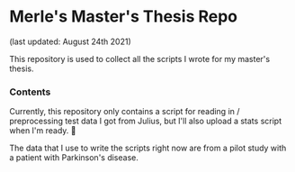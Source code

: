 # Merle's Master's Thesis Repo 
(last updated: August 24th 2021)

This repository is used to collect all the scripts I wrote for my master's thesis.

### Contents 
Currently, this repository only contains a script for reading in / preprocessing test data I got from Julius, but I'll also upload a stats script when I'm ready. :turtle:   

The data that I use to write the scripts right now are from a pilot study with a patient with Parkinson's disease.
